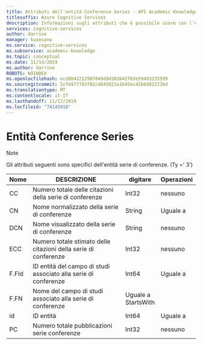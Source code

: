 ```yaml
---
title: Attributi dell'entità Conference Series - API Academic Knowledge
titlesuffix: Azure Cognitive Services
description: Informazioni sugli attributi che è possibile usare con l'entità Conference Series.
services: cognitive-services
author: darrine
manager: kuansanw
ms.service: cognitive-services
ms.subservice: academic-knowledge
ms.topic: conceptual
ms.date: 11/14/2019
ms.author: darrine
ROBOTS: NOINDEX
ms.openlocfilehash: ecd8042212987849d9d302642f03e59493235599
ms.sourcegitcommit: 5cfe977783f02cd045023a1645ac42b8d82223bd
ms.translationtype: MT
ms.contentlocale: it-IT
ms.lasthandoff: 11/17/2019
ms.locfileid: "74143918"
---
```

# <a name="conference-series-entity"></a>Entità Conference Series

> [!NOTE]
> Gli attributi seguenti sono specifici dell'entità serie di conferenze. (Ty =' 3')

Nome | DESCRIZIONE | digitare | Operazioni
--- | --- | --- | ---
CC      |Numero totale delle citazioni della serie di conferenze         |Int32      |nessuno  
CN      |Nome normalizzato della serie di conferenze      |String     |Uguale a
DCN     |Nome visualizzato della serie di conferenze         |String     |nessuno
ECC     |Numero totale stimato delle citazioni della serie di conferenze   |Int32      |nessuno
F.FId   |ID entità del campo di studi associato alla serie di conferenze |Int64  | Uguale a
F.FN    |Nome del campo di studi associato alla serie di conferenze  | Uguale a<br/>StartsWith
id      |ID entità                              |Int64      |Uguale a
PC    |Numero totale pubblicazioni serie conferenze |Int32 | nessuno
